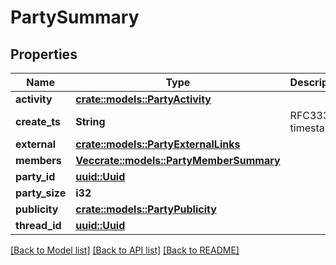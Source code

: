 # PartySummary

## Properties

Name | Type | Description | Notes
------------ | ------------- | ------------- | -------------
**activity** | [**crate::models::PartyActivity**](PartyActivity.md) |  | 
**create_ts** | **String** | RFC3339 timestamp | 
**external** | [**crate::models::PartyExternalLinks**](PartyExternalLinks.md) |  | 
**members** | [**Vec<crate::models::PartyMemberSummary>**](PartyMemberSummary.md) |  | 
**party_id** | [**uuid::Uuid**](uuid::Uuid.md) |  | 
**party_size** | **i32** |  | 
**publicity** | [**crate::models::PartyPublicity**](PartyPublicity.md) |  | 
**thread_id** | [**uuid::Uuid**](uuid::Uuid.md) |  | 

[[Back to Model list]](../README.md#documentation-for-models) [[Back to API list]](../README.md#documentation-for-api-endpoints) [[Back to README]](../README.md)


